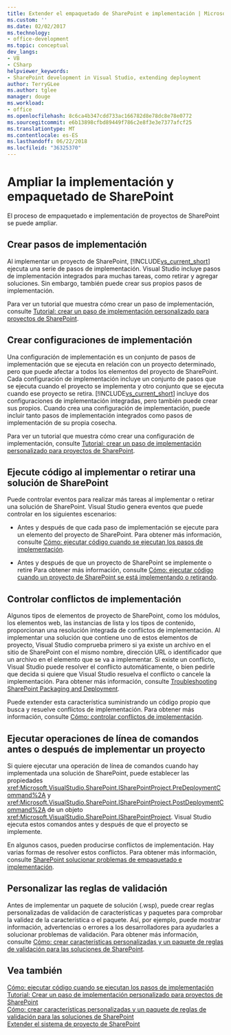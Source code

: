 ```yaml
---
title: Extender el empaquetado de SharePoint e implementación | Microsoft Docs
ms.custom: ''
ms.date: 02/02/2017
ms.technology:
- office-development
ms.topic: conceptual
dev_langs:
- VB
- CSharp
helpviewer_keywords:
- SharePoint development in Visual Studio, extending deployment
author: TerryGLee
ms.author: tglee
manager: douge
ms.workload:
- office
ms.openlocfilehash: 8c6ca4b347cdd733ac166782d8e78dc8e78e0772
ms.sourcegitcommit: e6b13898cfbd89449f786c2e8f3e3e7377afcf25
ms.translationtype: MT
ms.contentlocale: es-ES
ms.lasthandoff: 06/22/2018
ms.locfileid: "36325370"
---
```

# <a name="extend-sharepoint-packaging-and-deployment"></a>Ampliar la implementación y empaquetado de SharePoint
  El proceso de empaquetado e implementación de proyectos de SharePoint se puede ampliar.
  
## <a name="create-deployment-steps"></a>Crear pasos de implementación
 Al implementar un proyecto de SharePoint, [!INCLUDE[vs_current_short](../sharepoint/includes/vs-current-short-md.md)] ejecuta una serie de pasos de implementación. Visual Studio incluye pasos de implementación integrados para muchas tareas, como retirar y agregar soluciones. Sin embargo, también puede crear sus propios pasos de implementación.  
  
 Para ver un tutorial que muestra cómo crear un paso de implementación, consulte [Tutorial: crear un paso de implementación personalizado para proyectos de SharePoint](../sharepoint/walkthrough-creating-a-custom-deployment-step-for-sharepoint-projects.md).  
  
## <a name="create-deployment-configurations"></a>Crear configuraciones de implementación
 Una configuración de implementación es un conjunto de pasos de implementación que se ejecuta en relación con un proyecto determinado, pero que puede afectar a todos los elementos del proyecto de SharePoint. Cada configuración de implementación incluye un conjunto de pasos que se ejecuta cuando el proyecto se implementa y otro conjunto que se ejecuta cuando ese proyecto se retira. [!INCLUDE[vs_current_short](../sharepoint/includes/vs-current-short-md.md)] incluye dos configuraciones de implementación integradas, pero también puede crear sus propios. Cuando crea una configuración de implementación, puede incluir tanto pasos de implementación integrados como pasos de implementación de su propia cosecha.  
  
 Para ver un tutorial que muestra cómo crear una configuración de implementación, consulte [Tutorial: crear un paso de implementación personalizado para proyectos de SharePoint](../sharepoint/walkthrough-creating-a-custom-deployment-step-for-sharepoint-projects.md).  
  
## <a name="run-code-when-a-sharepoint-solution-is-deployed-or-retracted"></a>Ejecute código al implementar o retirar una solución de SharePoint
 Puede controlar eventos para realizar más tareas al implementar o retirar una solución de SharePoint. Visual Studio genera eventos que puede controlar en los siguientes escenarios:  
  
-   Antes y después de que cada paso de implementación se ejecute para un elemento del proyecto de SharePoint. Para obtener más información, consulte [Cómo: ejecutar código cuando se ejecutan los pasos de implementación](../sharepoint/how-to-run-code-when-deployment-steps-are-executed.md).  
  
-   Antes y después de que un proyecto de SharePoint se implemente o retire Para obtener más información, consulte [Cómo: ejecutar código cuando un proyecto de SharePoint se está implementando o retirando](../sharepoint/how-to-run-code-when-a-sharepoint-project-is-deployed-or-retracted.md).  
  
## <a name="handle-deployment-conflicts"></a>Controlar conflictos de implementación
 Algunos tipos de elementos de proyecto de SharePoint, como los módulos, los elementos web, las instancias de lista y los tipos de contenido, proporcionan una resolución integrada de conflictos de implementación. Al implementar una solución que contiene uno de estos elementos de proyecto, Visual Studio comprueba primero si ya existe un archivo en el sitio de SharePoint con el mismo nombre, dirección URL o identificador que un archivo en el elemento que se va a implementar. Si existe un conflicto, Visual Studio puede resolver el conflicto automáticamente, o bien pedirle que decida si quiere que Visual Studio resuelva el conflicto o cancele la implementación. Para obtener más información, consulte [Troubleshooting SharePoint Packaging and Deployment](../sharepoint/troubleshooting-sharepoint-packaging-and-deployment.md).  
  
 Puede extender esta característica suministrando un código propio que busca y resuelve conflictos de implementación. Para obtener más información, consulte [Cómo: controlar conflictos de implementación](../sharepoint/how-to-handle-deployment-conflicts.md).  
  
## <a name="run-command-line-operations-before-or-after-a-project-is-deployed"></a>Ejecutar operaciones de línea de comandos antes o después de implementar un proyecto
 Si quiere ejecutar una operación de línea de comandos cuando hay implementada una solución de SharePoint, puede establecer las propiedades <xref:Microsoft.VisualStudio.SharePoint.ISharePointProject.PreDeploymentCommand%2A> y <xref:Microsoft.VisualStudio.SharePoint.ISharePointProject.PostDeploymentCommand%2A> de un objeto <xref:Microsoft.VisualStudio.SharePoint.ISharePointProject>. Visual Studio ejecuta estos comandos antes y después de que el proyecto se implemente.  
  
 En algunos casos, pueden producirse conflictos de implementación. Hay varias formas de resolver estos conflictos. Para obtener más información, consulte [SharePoint solucionar problemas de empaquetado e implementación](../sharepoint/troubleshooting-sharepoint-packaging-and-deployment.md).  
  
## <a name="customize-validation-rules"></a>Personalizar las reglas de validación
 Antes de implementar un paquete de solución (.wsp), puede crear reglas personalizadas de validación de características y paquetes para comprobar la validez de la característica o el paquete. Así, por ejemplo, puede mostrar información, advertencias o errores a los desarrolladores para ayudarles a solucionar problemas de validación. Para obtener más información, consulte [Cómo: crear características personalizadas y un paquete de reglas de validación para las soluciones de SharePoint](../sharepoint/how-to-create-custom-feature-and-package-validation-rules-for-sharepoint-solutions.md).  
  
## <a name="see-also"></a>Vea también
 [Cómo: ejecutar código cuando se ejecutan los pasos de implementación](../sharepoint/how-to-run-code-when-deployment-steps-are-executed.md)   
 [Tutorial: Crear un paso de implementación personalizado para proyectos de SharePoint](../sharepoint/walkthrough-creating-a-custom-deployment-step-for-sharepoint-projects.md)   
 [Cómo: crear características personalizadas y un paquete de reglas de validación para las soluciones de SharePoint](../sharepoint/how-to-create-custom-feature-and-package-validation-rules-for-sharepoint-solutions.md)   
 [Extender el sistema de proyecto de SharePoint](../sharepoint/extending-the-sharepoint-project-system.md)  
  
  
